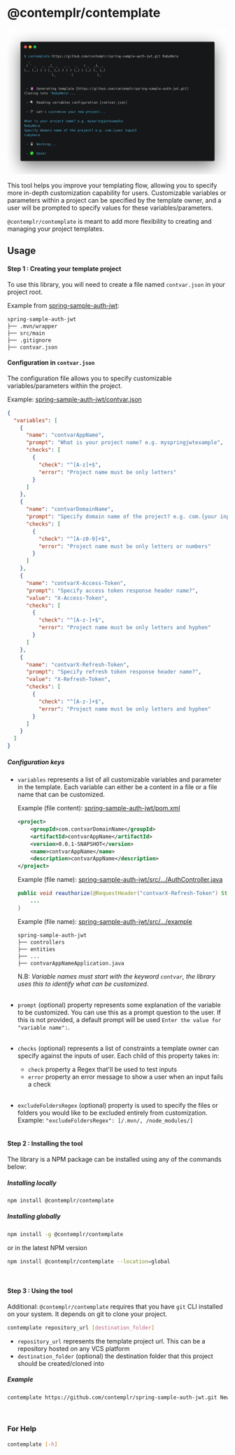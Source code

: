 # @contemplr/contemplate

![@contemplr/contemplate to generate a new project from template](contemplate-usage.png)

This tool helps you improve your templating flow, allowing you to specify more in-depth customization
capability for users. Customizable variables or parameters within a project can be specified by the template
owner, and a user will be prompted to specify values for these variables/parameters.

`@contemplr/contemplate` is meant to add more flexibility to creating and managing your project templates.
<br/>

## Usage

#### Step 1 : Creating your template project

To use this library, you will need to create a file named `contvar.json` in your project root.

Example from [spring-sample-auth-jwt](https://github.com/contemplr/spring-sample-auth-jwt):

```
spring-sample-auth-jwt
├── .mvn/wrapper
├── src/main
├── .gitignore
├── contvar.json
```

#### Configuration in `contvar.json`

The configuration file allows you to specify customizable variables/parameters within the project.

Example: [spring-sample-auth-jwt/contvar.json](https://github.com/contemplr/spring-sample-auth-jwt/blob/master/contvar.json)
```json
{
  "variables": [
    {
      "name": "contvarAppName",
      "prompt": "What is your project name? e.g. myspringjwtexample",
      "checks": [
        {
          "check": "^[A-z]+$",
          "error": "Project name must be only letters"
        }
      ]
    },
    {
      "name": "contvarDomainName",
      "prompt": "Specify domain name of the project? e.g. com.{your input}",
      "checks": [
        {
          "check": "^[A-z0-9]+$",
          "error": "Project name must be only letters or numbers"
        }
      ]
    },
    {
      "name": "contvarX-Access-Token",
      "prompt": "Specify access token response header name?",
      "value": "X-Access-Token",
      "checks": [
        {
          "check": "^[A-z-]+$",
          "error": "Project name must be only letters and hyphen"
        }
      ]
    },
    {
      "name": "contvarX-Refresh-Token",
      "prompt": "Specify refresh token response header name?",
      "value": "X-Refresh-Token",
      "checks": [
        {
          "check": "^[A-z-]+$",
          "error": "Project name must be only letters and hyphen"
        }
      ]
    }
  ]
}
```

##### Configuration keys

* `variables` represents a list of all customizable variables and parameter in the template.
Each variable can either be a content in a file or a file name that can be customized.

    Example (file
    content): [spring-sample-auth-jwt/pom.xml](https://github.com/contemplr/spring-sample-auth-jwt/blob/master/pom.xml)
    
    ```xml
    <project>
        <groupId>com.contvarDomainName</groupId>
        <artifactId>contvarAppName</artifactId>
        <version>0.0.1-SNAPSHOT</version>
        <name>contvarAppName</name>
        <description>contvarAppName</description>
    </project>
    ```
    
    Example (file
    name): [spring-sample-auth-jwt/src/.../AuthController.java](https://github.com/contemplr/spring-sample-auth-jwt/blob/master/src/main/java/com/auth/example/controllers/AuthController.java)
    
    ```java
    public void reauthorize(@RequestHeader("contvarX-Refresh-Token") String refreshToken) {
        ...
    }                            
    ```
    
    Example (file
    name): [spring-sample-auth-jwt/src/.../example](https://github.com/contemplr/spring-sample-auth-jwt/tree/master/src/main/java/com/auth/example)
    
    ```
    spring-sample-auth-jwt
    ├── controllers
    ├── entities
    ├── ...
    ├── contvarAppNameApplication.java
    ```
    
    N.B: <em>Variable names must start with the keyword `contvar`, the library uses this to identify what
    can be customized.</em>
    <br/><br/>

* `prompt` (optional) property represents some explanation of the variable to be customized. You can use this as a prompt
question
to the user. If this is not provided, a default prompt will be used
``Enter the value for "variable name":``.
<br/><br/>

* `checks` (optional) represents a list of constraints a template owner can specify against the inputs of user.
Each child of this property takes in:

  - `check` property a Regex that'll be used to test inputs
  - `error` property an error message to show a user when an input fails a check
  <br/><br/>

* `excludeFoldersRegex` (optional) property is used to specify the files or folders you would like to be excluded entirely
from customization. Example:
``"excludeFoldersRegex": [/.mvn/, /node_modules/]``
<br/><br/>

#### Step 2 : Installing the tool
The library is a NPM package can be installed using any of the commands below:
##### Installing locally
```bash
npm install @contemplr/contemplate
```

##### Installing globally
```bash
npm install -g @contemplr/contemplate
```
or in the latest NPM version
```bash
npm install @contemplr/contemplate --location=global
```
<br/>

#### Step 3 : Using the tool
Additional: `@contemplr/contemplate` requires that you have `git` CLI installed on your system. It depends on
git to clone your project.

```bash
contemplate repository_url [destination_folder]
```

- `repository_url` represents the template project url. This can be a repository hosted on any VCS platform
- `destination_folder` (optional) the destination folder that this project should be created/cloned into

##### Example
```bash
contemplate https://github.com/contemplr/spring-sample-auth-jwt.git NewApp
```
<br/>

### For Help

```bash
contemplate [-h]
```